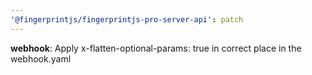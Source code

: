 ```yaml
---
'@fingerprintjs/fingerprintjs-pro-server-api': patch
---
```


**webhook**: Apply x-flatten-optional-params: true in correct place in the webhook.yaml